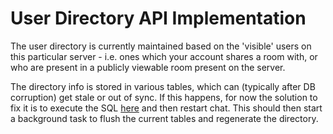 User Directory API Implementation
=================================

The user directory is currently maintained based on the 'visible' users
on this particular server - i.e. ones which your account shares a room with, or
who are present in a publicly viewable room present on the server.

The directory info is stored in various tables, which can (typically after
DB corruption) get stale or out of sync.  If this happens, for now the
solution to fix it is to execute the SQL [here](https://github.com/matrix-org/chat/blob/master/chat/storage/schema/main/delta/53/user_dir_populate.sql)
and then restart chat. This should then start a background task to
flush the current tables and regenerate the directory.
